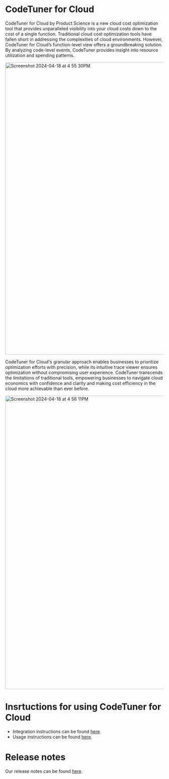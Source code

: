 # CodeTuner for Cloud

CodeTuner for Cloud by Product Science is a new cloud cost optimization 
tool that provides unparalleled visibility into your cloud costs down 
to the cost of a single function. Traditional cloud cost optimization 
tools have fallen short in addressing the complexities of cloud 
environments. However, CodeTuner for Cloud’s function-level view 
offers a groundbreaking solution. By analyzing code-level events, 
CodeTuner provides insight into resource utilization and spending patterns. 

<img width="928" alt="Screenshot 2024-04-18 at 4 55 30PM" src="https://github.com/product-science/docs/assets/98838786/99f11074-f354-409f-86da-ffe82fa9d6e1">

CodeTuner for Cloud's granular approach enables businesses to prioritize optimization efforts with precision, while its intuitive trace viewer ensures optimization without compromising user experience. CodeTuner transcends the limitations of traditional tools, empowering businesses to navigate cloud economics with confidence and clarity and making cost efficiency in the cloud more achievable than ever before.

<img width="932" alt="Screenshot 2024-04-18 at 4 56 11PM" src="https://github.com/product-science/docs/assets/98838786/b9e49c92-39a0-41c1-9464-2d58eb76dbbd">

# Insrtuctions for using CodeTuner for Cloud

- Integration instructions can be found [here](integration/integration.md).
- Usage instructions can be found [here](usage.md).

# Release notes

Our release notes can be found [here](release-notes/release-note-1.md).